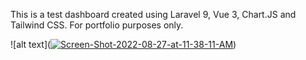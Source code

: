 This is a test dashboard created using Laravel 9, Vue 3, Chart.JS and Tailwind CSS. For portfolio purposes only.

![alt text](<a href="https://ibb.co/dp783PY"><img src="https://i.ibb.co/HPX5Mt8/Screen-Shot-2022-08-27-at-11-38-11-AM.png" alt="Screen-Shot-2022-08-27-at-11-38-11-AM" border="0"></a>)
